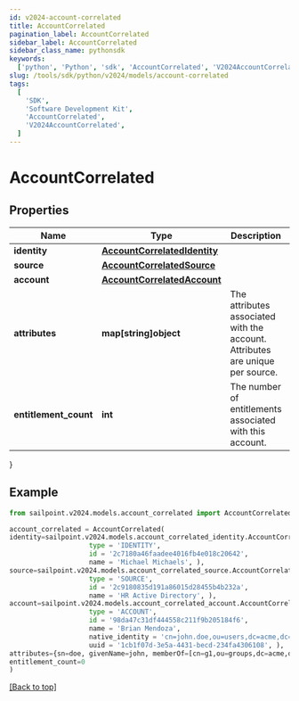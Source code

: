 ```yaml
---
id: v2024-account-correlated
title: AccountCorrelated
pagination_label: AccountCorrelated
sidebar_label: AccountCorrelated
sidebar_class_name: pythonsdk
keywords:
  ['python', 'Python', 'sdk', 'AccountCorrelated', 'V2024AccountCorrelated']
slug: /tools/sdk/python/v2024/models/account-correlated
tags:
  [
    'SDK',
    'Software Development Kit',
    'AccountCorrelated',
    'V2024AccountCorrelated',
  ]
---
```


# AccountCorrelated

## Properties

| Name | Type | Description | Notes |
| --- | --- | --- | --- |
| **identity** | [**AccountCorrelatedIdentity**](account-correlated-identity) |  | [required] |
| **source** | [**AccountCorrelatedSource**](account-correlated-source) |  | [required] |
| **account** | [**AccountCorrelatedAccount**](account-correlated-account) |  | [required] |
| **attributes** | **map[string]object** | The attributes associated with the account. Attributes are unique per source. | [required] |
| **entitlement_count** | **int** | The number of entitlements associated with this account. | [optional] |

}

## Example

```python
from sailpoint.v2024.models.account_correlated import AccountCorrelated

account_correlated = AccountCorrelated(
identity=sailpoint.v2024.models.account_correlated_identity.AccountCorrelated_identity(
                    type = 'IDENTITY',
                    id = '2c7180a46faadee4016fb4e018c20642',
                    name = 'Michael Michaels', ),
source=sailpoint.v2024.models.account_correlated_source.AccountCorrelated_source(
                    type = 'SOURCE',
                    id = '2c9180835d191a86015d28455b4b232a',
                    name = 'HR Active Directory', ),
account=sailpoint.v2024.models.account_correlated_account.AccountCorrelated_account(
                    type = 'ACCOUNT',
                    id = '98da47c31df444558c211f9b205184f6',
                    name = 'Brian Mendoza',
                    native_identity = 'cn=john.doe,ou=users,dc=acme,dc=com',
                    uuid = '1cb1f07d-3e5a-4431-becd-234fa4306108', ),
attributes={sn=doe, givenName=john, memberOf=[cn=g1,ou=groups,dc=acme,dc=com, cn=g2,ou=groups,dc=acme,dc=com, cn=g3,ou=groups,dc=acme,dc=com]},
entitlement_count=0
)

```

[[Back to top]](#)
